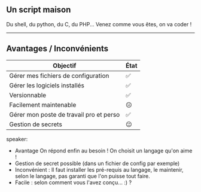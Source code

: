 ## Un script maison

Du shell, du python, du C, du PHP... Venez comme vous êtes, on va coder !

---

## Avantages / Inconvénients

| Objectif                                | État |
|-----------------------------------------|------|
| Gérer mes fichiers de configuration     | ✅    |
| Gérer les logiciels installés           | ✅    |
| Versionnable                            | ✅    |
| Facilement maintenable                  | 😐   |
| Gérer mon poste de travail pro et perso | ✅    |
| Gestion de secrets                      | 😐   |

speaker:
- Avantage On répond enfin au besoin ! On choisit un langage qu'on aime !
- Gestion de secret possible (dans un fichier de config par exemple)
- Inconvénient : Il faut installer les pré-requis au langage, le maintenir, selon le langage, pas garanti que l'on puisse tout faire.
- Facile : selon comment vous l'avez conçu... :) ?
